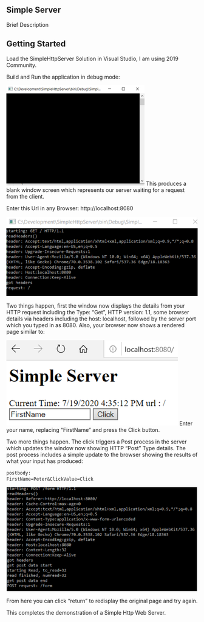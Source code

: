 ## Simple Server

Brief Description

## Getting Started	

Load the SimpleHttpServer Solution in Visual Studio, I am using 2019 Community.

Build and Run the application in debug mode:

![](Images/Picture1.png)
This produces a blank window screen which represents our server waiting for a request from the client.

Enter this Url in any Browser:     http://localhost:8080

![](Images/Picture2.png)

Two things happen, first the window now displays the details from your HTTP request including the Type: “Get”, HTTP version: 1.1, some browser details via headers including the host: localhost, followed by the server port which you typed in as 8080.  Also, your browser now shows a rendered page similar to:

![](Images/Picture3.png)
Enter your name, replacing “FirstName” and press the Click button.

Two more things happen. The click triggers a Post process in the server which updates the window now showing HTTP “Post” Type details. 
The post process includes a simple update to the browser showing the results of what your input has produced:
```
postbody: 
FirstName=Peter&ClickValue=Click
```

![](Images/Picture4.png)

From here you can click “return” to redisplay the original page and try again.

This completes the demonstration of a Simple Http Web Server. 

